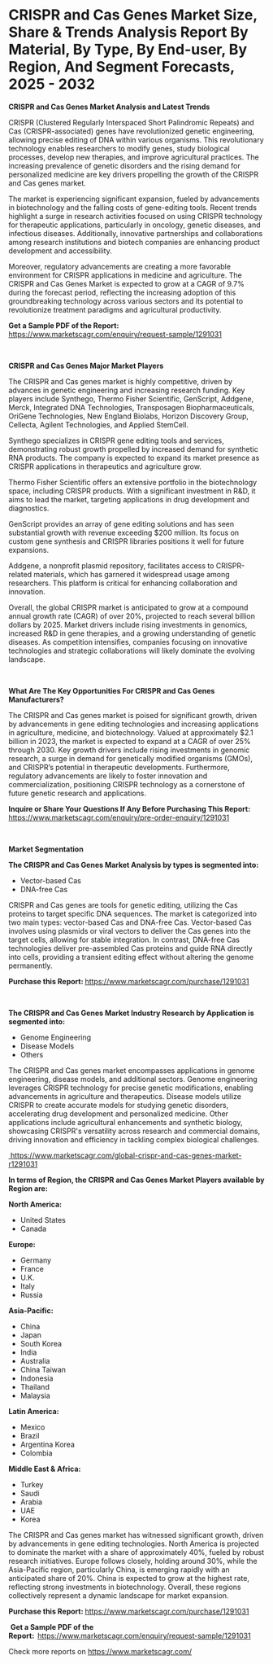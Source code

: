 <p><h1>CRISPR and Cas Genes Market Size, Share & Trends Analysis Report By Material, By Type, By End-user, By Region, And Segment Forecasts, 2025 - 2032</h1></p><p><strong>CRISPR and Cas Genes Market Analysis and Latest Trends</strong></p>
<p><p>CRISPR (Clustered Regularly Interspaced Short Palindromic Repeats) and Cas (CRISPR-associated) genes have revolutionized genetic engineering, allowing precise editing of DNA within various organisms. This revolutionary technology enables researchers to modify genes, study biological processes, develop new therapies, and improve agricultural practices. The increasing prevalence of genetic disorders and the rising demand for personalized medicine are key drivers propelling the growth of the CRISPR and Cas genes market.</p><p>The market is experiencing significant expansion, fueled by advancements in biotechnology and the falling costs of gene-editing tools. Recent trends highlight a surge in research activities focused on using CRISPR technology for therapeutic applications, particularly in oncology, genetic diseases, and infectious diseases. Additionally, innovative partnerships and collaborations among research institutions and biotech companies are enhancing product development and accessibility.</p><p>Moreover, regulatory advancements are creating a more favorable environment for CRISPR applications in medicine and agriculture. The CRISPR and Cas Genes Market is expected to grow at a CAGR of 9.7% during the forecast period, reflecting the increasing adoption of this groundbreaking technology across various sectors and its potential to revolutionize treatment paradigms and agricultural productivity.</p></p>
<p><strong>Get a Sample PDF of the Report:&nbsp;</strong> <a href="https://www.marketscagr.com/enquiry/request-sample/1291031?utm_campaign=2136&utm_medium=2&utm_source=Github&utm_content=ia&utm_term=03032025&utm_id=crispr-and-cas-genes">https://www.marketscagr.com/enquiry/request-sample/1291031</a></p>
<p>&nbsp;</p>
<p><strong>CRISPR and Cas Genes Major Market Players</strong></p>
<p><p>The CRISPR and Cas genes market is highly competitive, driven by advances in genetic engineering and increasing research funding. Key players include Synthego, Thermo Fisher Scientific, GenScript, Addgene, Merck, Integrated DNA Technologies, Transposagen Biopharmaceuticals, OriGene Technologies, New England Biolabs, Horizon Discovery Group, Cellecta, Agilent Technologies, and Applied StemCell.</p><p>Synthego specializes in CRISPR gene editing tools and services, demonstrating robust growth propelled by increased demand for synthetic RNA products. The company is expected to expand its market presence as CRISPR applications in therapeutics and agriculture grow.</p><p>Thermo Fisher Scientific offers an extensive portfolio in the biotechnology space, including CRISPR products. With a significant investment in R&D, it aims to lead the market, targeting applications in drug development and diagnostics.</p><p>GenScript provides an array of gene editing solutions and has seen substantial growth with revenue exceeding $200 million. Its focus on custom gene synthesis and CRISPR libraries positions it well for future expansions.</p><p>Addgene, a nonprofit plasmid repository, facilitates access to CRISPR-related materials, which has garnered it widespread usage among researchers. This platform is critical for enhancing collaboration and innovation.</p><p>Overall, the global CRISPR market is anticipated to grow at a compound annual growth rate (CAGR) of over 20%, projected to reach several billion dollars by 2025. Market drivers include rising investments in genomics, increased R&D in gene therapies, and a growing understanding of genetic diseases. As competition intensifies, companies focusing on innovative technologies and strategic collaborations will likely dominate the evolving landscape.</p></p>
<p>&nbsp;</p>
<p><strong>What Are The Key Opportunities For CRISPR and Cas Genes Manufacturers?</strong></p>
<p><p>The CRISPR and Cas genes market is poised for significant growth, driven by advancements in gene editing technologies and increasing applications in agriculture, medicine, and biotechnology. Valued at approximately $2.1 billion in 2023, the market is expected to expand at a CAGR of over 25% through 2030. Key growth drivers include rising investments in genomic research, a surge in demand for genetically modified organisms (GMOs), and CRISPR’s potential in therapeutic developments. Furthermore, regulatory advancements are likely to foster innovation and commercialization, positioning CRISPR technology as a cornerstone of future genetic research and applications.</p></p>
<p><strong>Inquire or Share Your Questions If Any Before Purchasing This Report:</strong> <a href="https://www.marketscagr.com/enquiry/pre-order-enquiry/1291031?utm_campaign=2136&utm_medium=2&utm_source=Github&utm_content=ia&utm_term=03032025&utm_id=crispr-and-cas-genes">https://www.marketscagr.com/enquiry/pre-order-enquiry/1291031</a></p>
<p>&nbsp;</p>
<p><strong>Market Segmentation</strong></p>
<p><strong>The CRISPR and Cas Genes Market Analysis by types is segmented into:</strong></p>
<p><ul><li>Vector-based Cas</li><li>DNA-free Cas</li></ul></p>
<p><p>CRISPR and Cas genes are tools for genetic editing, utilizing the Cas proteins to target specific DNA sequences. The market is categorized into two main types: vector-based Cas and DNA-free Cas. Vector-based Cas involves using plasmids or viral vectors to deliver the Cas genes into the target cells, allowing for stable integration. In contrast, DNA-free Cas technologies deliver pre-assembled Cas proteins and guide RNA directly into cells, providing a transient editing effect without altering the genome permanently.</p></p>
<p><strong>Purchase this Report:&nbsp;</strong><a href="https://www.marketscagr.com/purchase/1291031?utm_campaign=2136&utm_medium=2&utm_source=Github&utm_content=ia&utm_term=03032025&utm_id=crispr-and-cas-genes">https://www.marketscagr.com/purchase/1291031</a></p>
<p>&nbsp;</p>
<p><strong>The CRISPR and Cas Genes Market Industry Research by Application is segmented into:</strong></p>
<p><ul><li>Genome Engineering</li><li>Disease Models</li><li>Others</li></ul></p>
<p><p>The CRISPR and Cas genes market encompasses applications in genome engineering, disease models, and additional sectors. Genome engineering leverages CRISPR technology for precise genetic modifications, enabling advancements in agriculture and therapeutics. Disease models utilize CRISPR to create accurate models for studying genetic disorders, accelerating drug development and personalized medicine. Other applications include agricultural enhancements and synthetic biology, showcasing CRISPR's versatility across research and commercial domains, driving innovation and efficiency in tackling complex biological challenges.</p></p>
<p><a href="https://www.marketscagr.com/global-crispr-and-cas-genes-market-r1291031?utm_campaign=2136&utm_medium=2&utm_source=Github&utm_content=ia&utm_term=03032025&utm_id=crispr-and-cas-genes">&nbsp;https://www.marketscagr.com/global-crispr-and-cas-genes-market-r1291031</a></p>
<p><strong>In terms of Region, the CRISPR and Cas Genes Market Players available by Region are:</strong></p>
<p>
    <p> <strong> North America: </strong>
        <ul>
            <li>United States</li>
            <li>Canada</li>
        </ul>
        </p> 
    <p> <strong> Europe: </strong>
        <ul>
            <li>Germany</li>
            <li>France</li>
            <li>U.K.</li>
            <li>Italy</li>
            <li>Russia</li>
        </ul>
        </p> 
    <p> <strong> Asia-Pacific: </strong>
        <ul>
            <li>China</li>
            <li>Japan</li>
            <li>South Korea</li>
            <li>India</li>
            <li>Australia</li>
            <li>China Taiwan</li>
            <li>Indonesia</li>
            <li>Thailand</li>
            <li>Malaysia</li>
        </ul>
        </p> 
    <p> <strong> Latin America: </strong>
        <ul>
            <li>Mexico</li>
            <li>Brazil</li>
            <li>Argentina Korea</li>
            <li>Colombia</li>
        </ul>
        </p> 
    <p> <strong> Middle East & Africa: </strong>
        <ul>
            <li>Turkey</li>
            <li>Saudi</li>
            <li>Arabia</li>
            <li>UAE</li>
            <li>Korea</li>
        </ul>
    </p>
    </p>
<p><p>The CRISPR and Cas genes market has witnessed significant growth, driven by advancements in gene editing technologies. North America is projected to dominate the market with a share of approximately 40%, fueled by robust research initiatives. Europe follows closely, holding around 30%, while the Asia-Pacific region, particularly China, is emerging rapidly with an anticipated share of 20%. China is expected to grow at the highest rate, reflecting strong investments in biotechnology. Overall, these regions collectively represent a dynamic landscape for market expansion.</p></p>
<p><strong>Purchase this Report: </strong><a href="https://www.marketscagr.com/purchase/1291031?utm_campaign=2136&utm_medium=2&utm_source=Github&utm_content=ia&utm_term=03032025&utm_id=crispr-and-cas-genes">https://www.marketscagr.com/purchase/1291031</a></p>
<p>&nbsp;<strong>Get a Sample PDF of the Report:&nbsp;&nbsp;</strong><a href="https://www.marketscagr.com/enquiry/request-sample/1291031?utm_campaign=2136&utm_medium=2&utm_source=Github&utm_content=ia&utm_term=03032025&utm_id=crispr-and-cas-genes">https://www.marketscagr.com/enquiry/request-sample/1291031</a></p>
<p><strong></strong></p>
<p>Check more reports on <a href="https://www.marketscagr.com/?utm_campaign=2136&utm_medium=2&utm_source=Github&utm_content=ia&utm_term=03032025&utm_id=crispr-and-cas-genes">https://www.marketscagr.com/</a></p>